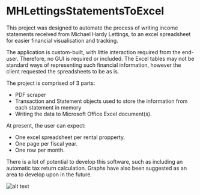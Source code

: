 # MHLettingsStatementsToExcel
This project was designed to automate the process of writing income statements received from Michael Hardy Lettings, to an excel spreadsheet for easier financial visualisation and tracking.

The application is custom-built, with little interaction required from the end-user. Therefore, no GUI is required or included. 
The Excel tables may not be standard ways of representing such financial information, however the client requested the spreadsheets to be as is. 

The project is comprised of 3 parts:
- PDF scraper
- Transaction and Statement objects used to store the information from each statement in memory
- Writing the data to Microsoft Office Excel document(s).

At present, the user can expect:
- One excel spreadsheet per rental propperty.
- One page per fiscal year.
- One row per month.

There is a lot of potential to develop this software, such as including an automatic tax return calculation.
Graphs have also been suggested as an area to develop upon in the future. 

![alt text](https://www.michael-hardy.co.uk/images/mh-logo.png.pagespeed.ce.UPgB197YZO.png)
